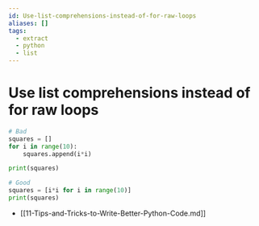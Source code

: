 ```yaml
---
id: Use-list-comprehensions-instead-of-for-raw-loops
aliases: []
tags:
  - extract
  - python
  - list
---
```


# Use list comprehensions instead of for raw loops

```python
# Bad
squares = []
for i in range(10):
    squares.append(i*i)

print(squares)

# Good
squares = [i*i for i in range(10)]
print(squares)
```

- [[11-Tips-and-Tricks-to-Write-Better-Python-Code.md]]
